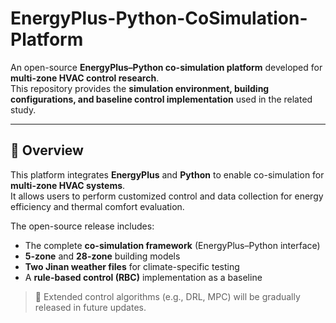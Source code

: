 # EnergyPlus-Python-CoSimulation-Platform

An open-source **EnergyPlus–Python co-simulation platform** developed for **multi-zone HVAC control research**.  
This repository provides the **simulation environment, building configurations, and baseline control implementation** used in the related study.

---

## 🌟 Overview
This platform integrates **EnergyPlus** and **Python** to enable co-simulation for **multi-zone HVAC systems**.  
It allows users to perform customized control and data collection for energy efficiency and thermal comfort evaluation.  

The open-source release includes:
- The complete **co-simulation framework** (EnergyPlus–Python interface)  
- **5-zone** and **28-zone** building models  
- **Two Jinan weather files** for climate-specific testing  
- A **rule-based control (RBC)** implementation as a baseline  

> 🔄 Extended control algorithms (e.g., DRL, MPC) will be gradually released in future updates.


